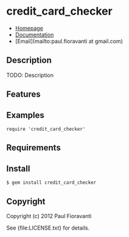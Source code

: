 # credit_card_checker

* [Homepage](https://rubygems.org/gems/credit_card_checker)
* [Documentation](http://rubydoc.info/gems/credit_card_checker/frames)
* [Email](mailto:paul.fioravanti at gmail.com)

## Description

TODO: Description

## Features

## Examples

    require 'credit_card_checker'

## Requirements

## Install

    $ gem install credit_card_checker

## Copyright

Copyright (c) 2012 Paul Fioravanti

See {file:LICENSE.txt} for details.
